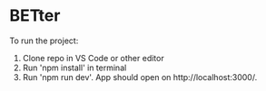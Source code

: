 
# BETter

To run the project:

1) Clone repo in VS Code or other editor
2) Run 'npm install' in terminal
3) Run 'npm run dev'. App should open on http://localhost:3000/.